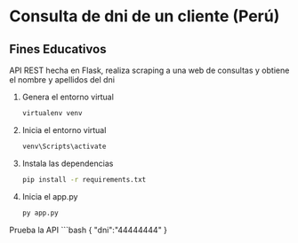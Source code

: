 # Consulta de dni de un cliente (Perú)
## Fines Educativos
API REST hecha en Flask, realiza scraping a una web de consultas y obtiene el nombre y apellidos del dni

1. Genera el entorno virtual
    ```bash
    virtualenv venv

2. Inicia el entorno virtual
    ```bash
    venv\Scripts\activate

3. Instala las dependencias
    ```bash
    pip install -r requirements.txt

4. Inicia el app.py
    ```bash
    py app.py

Prueba la API
    ```bash
    {
        "dni":"44444444"
    }
